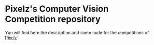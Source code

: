 # Pixelz's Computer Vision Competition repository

You will find here the description and some code for the competitions of [Pixelz](pixelz.com)
